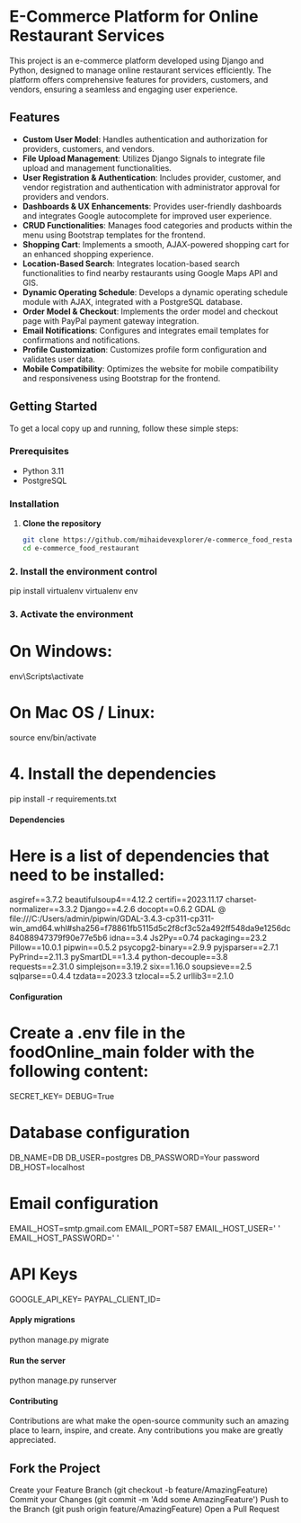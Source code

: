 # E-Commerce Platform for Online Restaurant Services

This project is an e-commerce platform developed using Django and Python, designed to manage online restaurant services efficiently. The platform offers comprehensive features for providers, customers, and vendors, ensuring a seamless and engaging user experience.

## Features

- **Custom User Model**: Handles authentication and authorization for providers, customers, and vendors.
- **File Upload Management**: Utilizes Django Signals to integrate file upload and management functionalities.
- **User Registration & Authentication**: Includes provider, customer, and vendor registration and authentication with administrator approval for providers and vendors.
- **Dashboards & UX Enhancements**: Provides user-friendly dashboards and integrates Google autocomplete for improved user experience.
- **CRUD Functionalities**: Manages food categories and products within the menu using Bootstrap templates for the frontend.
- **Shopping Cart**: Implements a smooth, AJAX-powered shopping cart for an enhanced shopping experience.
- **Location-Based Search**: Integrates location-based search functionalities to find nearby restaurants using Google Maps API and GIS.
- **Dynamic Operating Schedule**: Develops a dynamic operating schedule module with AJAX, integrated with a PostgreSQL database.
- **Order Model & Checkout**: Implements the order model and checkout page with PayPal payment gateway integration.
- **Email Notifications**: Configures and integrates email templates for confirmations and notifications.
- **Profile Customization**: Customizes profile form configuration and validates user data.
- **Mobile Compatibility**: Optimizes the website for mobile compatibility and responsiveness using Bootstrap for the frontend.

## Getting Started

To get a local copy up and running, follow these simple steps:

### Prerequisites

- Python 3.11
- PostgreSQL

### Installation

1. **Clone the repository**
   ```sh
   git clone https://github.com/mihaidevexplorer/e-commerce_food_restaurant.git
   cd e-commerce_food_restaurant

  ### 2. Install the environment control
  pip install virtualenv
  virtualenv env

  ### 3. Activate the environment
  # On Windows:
  env\Scripts\activate

# On Mac OS / Linux:
source env/bin/activate

# 4. Install the dependencies
pip install -r requirements.txt

#### Dependencies
# Here is a list of dependencies that need to be installed:
asgiref==3.7.2
beautifulsoup4==4.12.2
certifi==2023.11.17
charset-normalizer==3.3.2
Django==4.2.6
docopt==0.6.2
GDAL @ file:///C:/Users/admin/pipwin/GDAL-3.4.3-cp311-cp311-win_amd64.whl#sha256=f78861fb5115d5c2f8cf3c52a492ff548da9e1256dc84088947379f90e77e5b6
idna==3.4
Js2Py==0.74
packaging==23.2
Pillow==10.0.1
pipwin==0.5.2
psycopg2-binary==2.9.9
pyjsparser==2.7.1
PyPrind==2.11.3
pySmartDL==1.3.4
python-decouple==3.8
requests==2.31.0
simplejson==3.19.2
six==1.16.0
soupsieve==2.5
sqlparse==0.4.4
tzdata==2023.3
tzlocal==5.2
urllib3==2.1.0

#### Configuration
# Create a .env file in the foodOnline_main folder with the following content:
  SECRET_KEY=
  DEBUG=True

# Database configuration
DB_NAME=DB
DB_USER=postgres
DB_PASSWORD=Your password
DB_HOST=localhost

# Email configuration
EMAIL_HOST=smtp.gmail.com
EMAIL_PORT=587
EMAIL_HOST_USER=' '
EMAIL_HOST_PASSWORD=' '

# API Keys
GOOGLE_API_KEY=
PAYPAL_CLIENT_ID=

#### Apply migrations
python manage.py migrate

#### Run the server
python manage.py runserver

#### Contributing
Contributions are what make the open-source community such an amazing place to learn, inspire, and create. Any contributions you make are greatly appreciated.

## Fork the Project
 Create your Feature Branch (git checkout -b feature/AmazingFeature)
 Commit your Changes (git commit -m 'Add some AmazingFeature')
 Push to the Branch (git push origin feature/AmazingFeature)
 Open a Pull Request






  

  


